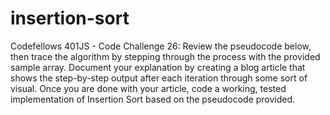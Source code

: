 # insertion-sort
Codefellows 401JS - Code Challenge 26: Review the pseudocode below, then trace the algorithm by stepping through the process with the provided sample array. Document your explanation by creating a blog article that shows the step-by-step output after each iteration through some sort of visual.  Once you are done with your article, code a working, tested implementation of Insertion Sort based on the pseudocode provided.
